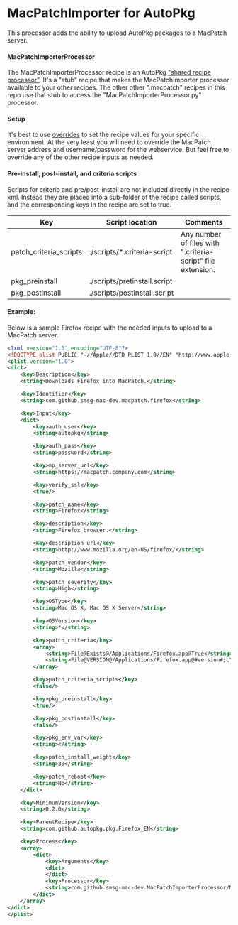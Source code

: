 MacPatchImporter for AutoPkg
=================

This processor adds the ability to upload AutoPkg packages to a MacPatch server.

#### MacPatchImporterProcessor
The MacPatchImporterProcessor recipe is an AutoPkg ["shared recipe processor"](https://github.com/autopkg/autopkg/wiki/Processor-Locations#shared-recipe-processors). It's a "stub" recipe that makes the MacPatchImporter processor available to your other recipes. The other other ".macpatch" recipes in this repo use that stub to access the "MacPatchImporterProcessor.py" processor.

#### Setup
It's best to use [overrides](https://github.com/autopkg/autopkg/wiki/Recipe-Overrides) to set the recipe values for your specific environment. At the very least you will need to override the MacPatch server address and username/password for the webservice. But feel free to override any of the other recipe inputs as needed.

#### Pre-install, post-install, and criteria scripts
Scripts for criteria and pre/post-install are not included directly in the recipe xml. Instead they are placed into a sub-folder of the recipe called scripts, and the corresponding keys in the recipe are set to true.

Key | Script location | Comments
----|------|------
patch_criteria_scripts | ./scripts/*.criteria-script | Any number of files with ".criteria-script" file extension.
pkg_preinstall | ./scripts/pretinstall.script 
pkg_postinstall | ./scripts/postinstall.script

#### Example:
Below is a sample Firefox recipe with the needed inputs to upload to a MacPatch server.
```xml
<?xml version="1.0" encoding="UTF-8"?>
<!DOCTYPE plist PUBLIC "-//Apple//DTD PLIST 1.0//EN" "http://www.apple.com/DTDs/PropertyList-1.0.dtd">
<plist version="1.0">
<dict>
    <key>Description</key>
    <string>Downloads Firefox into MacPatch.</string>

    <key>Identifier</key>
    <string>com.github.smsg-mac-dev.macpatch.firefox</string>

    <key>Input</key>
    <dict>
        <key>auth_user</key>
        <string>autopkg</string>

        <key>auth_pass</key>
        <string>password</string>

        <key>mp_server_url</key>
        <string>https://macpatch.company.com</string>

        <key>verify_ssl</key>
        <true/>

        <key>patch_name</key>
        <string>Firefox</string>

        <key>description</key>
        <string>Firefox browser.</string>

        <key>description_url</key>
        <string>http://www.mozilla.org/en-US/firefox/</string>

        <key>patch_vendor</key>
        <string>Mozilla</string>

        <key>patch_severity</key>
        <string>High</string>

        <key>OSType</key>
        <string>Mac OS X, Mac OS X Server</string>

        <key>OSVersion</key>
        <string>*</string>

        <key>patch_criteria</key>
        <array>
            <string>File@Exists@/Applications/Firefox.app@True</string>
            <string>File@VERSION@/Applications/Firefox.app@#version#;LT</string>
        </array>

        <key>patch_criteria_scripts</key>
        <false/>

        <key>pkg_preinstall</key>
        <true/>

        <key>pkg_postinstall</key>
        <false/>

        <key>pkg_env_var</key>
        <string></string>

        <key>patch_install_weight</key>
        <string>30</string>

        <key>patch_reboot</key>
        <string>No</string>
    </dict>

    <key>MinimumVersion</key>
    <string>0.2.0</string>

    <key>ParentRecipe</key>
    <string>com.github.autopkg.pkg.Firefox_EN</string>

    <key>Process</key>
    <array>
        <dict>
            <key>Arguments</key>
            <dict>
            </dict>
            <key>Processor</key>
            <string>com.github.smsg-mac-dev.MacPatchImporterProcessor/MacPatchImporterProcessor</string>
        </dict>
    </array>
</dict>
</plist>
```